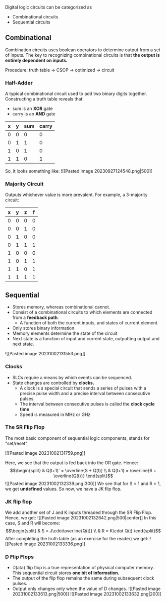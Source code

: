Digital logic circuits can be categorized as 
- Combinational circuits
- Sequential circuits

## Combinational
Combination circuits uses boolean operators to determine output from a set of inputs. The key to recognizing combinational circuits is that **the output is entirely dependent on inputs.**

Procedure: truth table -> CSOP -> optimized -> circuit
### Half-Adder
A typical combinational circuit used to add two binary digits together. Constructing a truth table reveals that: 
- sum is an **XOR** gate
- carry is an **AND** gate

| x   | y   | sum | carry |
| --- | --- | --- | ----- |
| 0   | 0   | 0   | 0     |
| 0   | 1   | 1   | 0     |
| 1   | 0   | 1   | 0     |
| 1   | 1   | 0   | 1      |

So, it looks something like: 
![[Pasted image 20230927124548.png|500]]

### Majority Circuit
Outputs whichever value is more prevalent. For example, a 3-majority circuit: 

| x   | y   | z   | f   |
| --- | --- | --- | --- |
| 0   | 0   | 0   | 0   |
| 0   | 0   | 1   | 0   |
| 0   | 1   | 0   | 0   |
| 0   | 1   | 1   | 1   |
| 1   | 0   | 0   | 0   |
| 1   | 0   | 1   | 1   |
| 1   | 1   | 0   | 1   |
| 1   | 1   | 1   | 1    |
## Sequential 
- Stores memory, whereas combinational cannot. 
- Consist of a combinational circuits to which elements are connected from a **feedback path**. 
	- A function of both the current inputs, and states of current element.
- Only stores binary information
- Memory elements determine the state of the circuit
- Next state is a function of input and current state, outputting output and next state.

![[Pasted image 20231002131553.png]]
### Clocks
- SLCs require a means by which events can be sequenced.
- State changes are controlled by **clocks.**
	- A clock is a special circuit that sends a series of pulses with a precise pulse width and a precise interval between consecutive pulses.
	- The interval between consecutive pulses is called the **clock cycle time**
	- Speed is measured in MHz or GHz
### The SR Flip Flop
The most basic component of sequential logic components, stands for "set/reset"

![[Pasted image 20231002131759.png]]

Here, we see that the output is fed back into the OR gate. Hence: 
$$\begin{split}
& Q(t+1)' = \overline{S + Q(t)} \\
& Q(t+1) = \overline{R + \overline{Q(t)}}
\end{split}$$
![[Pasted image 20231002132339.png|300]]
We see that for S = 1 and R = 1, we get **undefined** values. So now, we have a JK flip flop.

### JK flip flop
We add another set of J and K inputs threaded through the SR Flip Flop. Hence, we get: 
![[Pasted image 20231002132642.png|500|center]]
In this case, S and R will become:
$$\begin{split}
& S = J\cdot\overline{Q(t)} \\
& R = K\cdot Q(t)
\end{split}$$
After completing the truth table (as an exercise for the reader) we get: 
![[Pasted image 20231002133336.png]]
### D Flip Flops
- D(ata) flip flop is a true representation of physical computer memory. This sequential circuit stores **one bit of information.**
- The output of the flip flop remains the same during subsequent clock pulses. 
- Output only changes only when the value of D changes.
![[Pasted image 20231002133613.png|500]]
![[Pasted image 20231002133632.png|200]]

